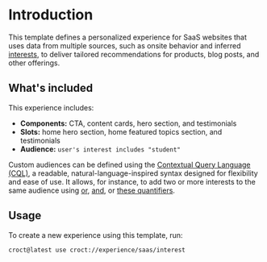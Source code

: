 # Introduction

This template defines a personalized experience for SaaS websites that uses data from multiple sources, such as onsite behavior and inferred [interests](https://docs.croct.com/reference/cql/data-types/user#user-interests-prop?utm_medium=cli&utm_source=template&utm_campaign=00000000.CO.DE.saas&utm_content=interest), to deliver tailored recommendations for products, blog posts, and other offerings.

## What's included

This experience includes:

- **Components:** CTA, content cards, hero section, and testimonials
- **Slots:** home hero section, home featured topics section, and testimonials
- **Audience:** `user's interest includes "student"`

Custom audiences can be defined using the [Contextual Query Language (CQL)](https://docs.croct.com/reference/cql/introduction?utm_medium=cli&utm_source=template&utm_campaign=00000000.CO.DE.saas&utm_content=interest), a readable, natural-language-inspired syntax designed for flexibility and ease of use. It allows, for instance, to add two or more interests to the same audience using [or](https://docs.croct.com/reference/cql/expressions/operations/logical#or), [and](https://docs.croct.com/reference/cql/expressions/operations/logical#and), or [these quantifiers](https://docs.croct.com/reference/cql/expressions/quantifiers).

## Usage

To create a new experience using this template, run:

```js-pm
croct@latest use croct://experience/saas/interest
```
